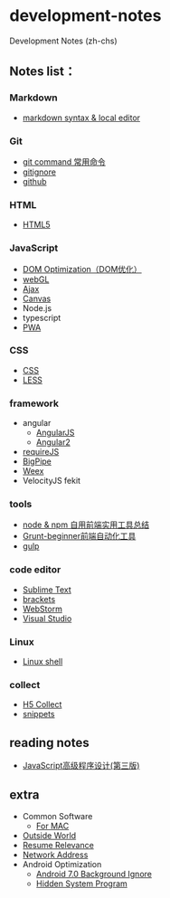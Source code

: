 # development-notes
Development Notes (zh-chs)

## Notes list：
### Markdown
* [markdown syntax & local editor](./notes/markdown/markdown.md)

### Git
* [git command 常用命令](./notes/git/git_command.md)
* [gitignore](./notes/git/gitignore.md)
* [github](./notes/git/github.md)

### HTML
* [HTML5](./notes/html/html5.md)

### JavaScript
* [DOM Optimization（DOM优化）](./notes/javascript/DOM_Optimization.md)
* [webGL](./notes/javascript/webgl.md)
* [Ajax](./notes/javascript/Ajax.md)
* [Canvas](./notes/javascript/Canvas.md)
* Node.js
* typescript
* [PWA](./notes/javascript/pwa.md)

### CSS
* [CSS](./notes/css/css.md)
* [LESS](./notes/css/less.md)

### framework
* angular 
    * [AngularJS](./notes/framework/AngularJS.md)
    * [Angular2](./notes/framework/Angular2.md)
* [requireJS](./notes/framework/requireJS.md)
* [BigPipe](./notes/framework/BigPipe.md)
* [Weex](./notes/framework/weex.md)
* VelocityJS fekit

### tools
* [node & npm 自用前端实用工具总结](./notes/tools/node(front-end).md)
* [Grunt-beginner前端自动化工具](./notes/tools/grunt.md)
* [gulp](./notes/tools/gulp.md)

### code editor
* [Sublime Text](./notes/code_editor/Sublime_Text_3.md)
* [brackets](./notes/code_editor/brackets.md)
* [WebStorm](./notes/code_editor/Web_Storm.md)
* [Visual Studio](./notes/code_editor/Visual_Studio.md)

### Linux
* [Linux shell](./notes/Linux/Linux_shell.md)

### collect
* [H5 Collect](./notes/collect/H5Collect.md)
* [snippets](./notes/collect/snippets.md)

## reading notes
* [JavaScript高级程序设计(第三版)](./readingNotes/JavaScript高级程序设计.md)

## extra
* Common Software
	* [For MAC](./extra/Common_Software_For_MAC.md)
* [Outside World](./extra/Outside_World.md)
* [Resume Relevance](./extra/Resume_Relevance.md)
* [Network Address](./extra/Network_Address.md)
* Android Optimization
  * [Android 7.0 Background Ignore](./extra/Android_Optimization/Android_7.0_Background_Ignore.md)
  * [Hidden System Program](./extra/Android_Optimization/Hidden_System_Program.md)
  